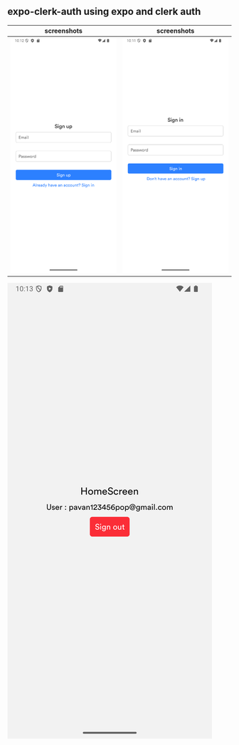 ## expo-clerk-auth using expo and clerk auth

screenshots             |  screenshots
:-------------------------:|:-------------------------:
![banner](https://github.com/pavanKumarKR2000/expo-clerk-auth/blob/main/screenshots/screenshot-2.png?raw=true) | ![banner](https://github.com/pavanKumarKR2000/expo-clerk-auth/blob/main/screenshots/screenshot-1.png?raw=true) 
![banner](https://github.com/pavanKumarKR2000/expo-clerk-auth/blob/main/screenshots/screenshot-3.png?raw=true) 
